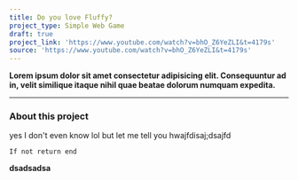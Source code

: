 ```yaml
---
title: Do you love Fluffy?
project_type: Simple Web Game
draft: true
project_link: 'https://www.youtube.com/watch?v=bhO_Z6YeZLI&t=4179s'
source: 'https://www.youtube.com/watch?v=bhO_Z6YeZLI&t=4179s'
---
```

**Lorem ipsum dolor sit amet consectetur adipisicing elit. Consequuntur ad in, velit similique itaque nihil quae beatae dolorum numquam expedita.**

****

### About this project

yes I don't even know lol but let me tell you hwajfdisaj;dsajfd

```
If not return end
```

**dsadsadsa**
